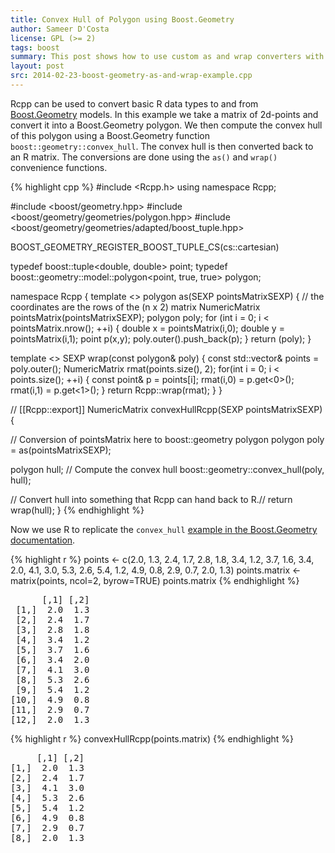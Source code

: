 ```yaml
---
title: Convex Hull of Polygon using Boost.Geometry
author: Sameer D'Costa 
license: GPL (>= 2)
tags: boost
summary: This post shows how to use custom as and wrap converters with Boost.Geometry. 
layout: post
src: 2014-02-23-boost-geometry-as-and-wrap-example.cpp
---
```

Rcpp can be used to convert basic R data types to and from 
[Boost.Geometry](http://www.boost.org/doc/libs/1_55_0b1/libs/geometry/doc/html/index.html) models. 
In this example we take a matrix of 2d-points and convert it into a Boost.Geometry polygon. 
We then compute the convex hull of this polygon using a Boost.Geometry function 
`boost::geometry::convex_hull`. The convex hull is then converted back to an R matrix. 
The conversions are done using the `as()` and `wrap()` convenience functions. 




{% highlight cpp %}
#include <Rcpp.h>
using namespace Rcpp;

#include <boost/geometry.hpp>
#include <boost/geometry/geometries/polygon.hpp>
#include <boost/geometry/geometries/adapted/boost_tuple.hpp>

BOOST_GEOMETRY_REGISTER_BOOST_TUPLE_CS(cs::cartesian)

typedef boost::tuple<double, double> point;
typedef boost::geometry::model::polygon<point, true, true> polygon; 

namespace Rcpp {
  template <> polygon as(SEXP pointsMatrixSEXP) {
    // the coordinates are the rows of the (n x 2) matrix
    NumericMatrix pointsMatrix(pointsMatrixSEXP);
    polygon poly;
    for (int i = 0; i < pointsMatrix.nrow(); ++i) {
      double x = pointsMatrix(i,0);
      double y = pointsMatrix(i,1);
      point p(x,y);
      poly.outer().push_back(p); 
    }
    return (poly);
  } 

  template <> SEXP wrap(const polygon& poly) {
    const std::vector<point>& points = poly.outer();
    NumericMatrix rmat(points.size(), 2);
    for(int i = 0; i < points.size(); ++i) {
      const point& p = points[i];
      rmat(i,0) = p.get<0>();
      rmat(i,1) = p.get<1>();
    }
    return Rcpp::wrap(rmat);
  }
}


// [[Rcpp::export]]
NumericMatrix convexHullRcpp(SEXP pointsMatrixSEXP){

  // Conversion of pointsMatrix here to boost::geometry polygon
  polygon poly = as<polygon>(pointsMatrixSEXP);

  polygon hull;
  // Compute the convex hull
  boost::geometry::convex_hull(poly, hull);

  // Convert hull into something that Rcpp can hand back to R.//
  return wrap(hull);
}
{% endhighlight %}


Now we use R to replicate the `convex_hull` [example in the Boost.Geometry
documentation](http://www.boost.org/doc/libs/1_55_0/libs/geometry/doc/html/geometry/reference/algorithms/convex_hull.html).

{% highlight r %}
points <- c(2.0, 1.3, 2.4, 1.7, 2.8, 1.8, 3.4, 1.2, 3.7, 1.6, 3.4, 2.0, 4.1, 3.0, 5.3, 2.6, 5.4, 1.2, 4.9, 0.8, 2.9, 0.7, 2.0, 1.3)
points.matrix <- matrix(points, ncol=2, byrow=TRUE)
points.matrix
{% endhighlight %}



<pre class="output">
      [,1] [,2]
 [1,]  2.0  1.3
 [2,]  2.4  1.7
 [3,]  2.8  1.8
 [4,]  3.4  1.2
 [5,]  3.7  1.6
 [6,]  3.4  2.0
 [7,]  4.1  3.0
 [8,]  5.3  2.6
 [9,]  5.4  1.2
[10,]  4.9  0.8
[11,]  2.9  0.7
[12,]  2.0  1.3
</pre>



{% highlight r %}
convexHullRcpp(points.matrix)
{% endhighlight %}



<pre class="output">
     [,1] [,2]
[1,]  2.0  1.3
[2,]  2.4  1.7
[3,]  4.1  3.0
[4,]  5.3  2.6
[5,]  5.4  1.2
[6,]  4.9  0.8
[7,]  2.9  0.7
[8,]  2.0  1.3
</pre>

